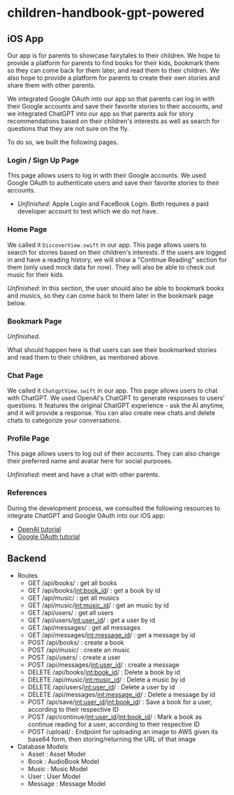 # children-handbook-gpt-powered

## iOS App

Our app is for parents to showcase fairytales to their children. We hope to provide a platform for parents to find books for their kids, bookmark them so they can come back for them later, and read them to their children. We also hope to provide a platform for parents to create their own stories and share them with other parents.

We integrated Google OAuth into our app so that parents can log in with their Google accounts and save their favorite stories to their accounts, and we integrated ChatGPT into our app so that parents ask for story recommendations based on their children's interests as well as search for questions that they are not sure on the fly.

To do so, we built the following pages.

### Login / Sign Up Page

This page allows users to log in with their Google accounts. We used Google OAuth to authenticate users and save their favorite stories to their accounts.

- *Unfinished*: Apple Login and FaceBook Login. Both requires a paid developer account to test which we do not have.

### Home Page

We called it `DiscoverView.swift` in our app. This page allows users to search for stories based on their children's interests. If the users are logged in and have a reading history, we will show a "Continue Reading" section for them (only used mock data for now). They will also be able to check out music for their kids.

*Unfinished*: In this section, the user should also be able to bookmark books and musics, so they can come back to them later in the bookmark page below.

### Bookmark Page

*Unfinished*.

What should happen here is that users can see their bookmarked stories and read them to their children, as mentioned above.

### Chat Page

We called it `ChatgptView.swift` in our app. This page allows users to chat with ChatGPT. We used OpenAI's ChatGPT to generate responses to users' questions. It features the original ChatGPT experience - ask the AI anytime, and it will provide a response. You can also create new chats and delete chats to categorize your conversations.

### Profile Page

This page allows users to log out of their accounts. They can also change their preferred name and avatar here for social purposes.

*Unfinished*: meet and have a chat with other parents.

### References

During the development process, we consulted the following resources to integrate ChatGPT and Google OAuth into our iOS app:

- [OpenAI tutorial](https://youtu.be/XF8IbrNh7E0)
- [Google OAuth tutorial](https://youtu.be/M5LiqOBDeGg)

## Backend

- Routes
  - GET /api/books/ : get all books
  - GET /api/books/<int:book_id>/ : get a book by id
  - GET /api/music/ : get all musics
  - GET /api/music/<int:music_id>/ : get an music by id
  - GET /api/users/ : get all users
  - GET /api/users/<int:user_id>/ : get a user by id
  - GET /api/messages/ : get all messages
  - GET /api/messages/<int:message_id>/ : get a message by id
  - POST /api/books/ : create a book
  - POST /api/music/ : create an music
  - POST /api/users/ : create a user
  - POST /api/messages/<int:user_id>/ : create a message
  - DELETE /api/books/<int:book_id>/ : Delete a book by id
  - DELETE /api/music/<int:music_id>/ : Delete a music by id
  - DELETE /api/users/<int:user_id>/ : Delete a user by id
  - DELETE /api/messages/<int:message_id>/ : Delete a message by id
  - POST /api/save/<int:user_id>/<int:book_id>/ : Save a book for a user, according to their respective ID
  - POST /api/continue/<int:user_id>/<int:book_id>/ : Mark a book as continue reading for a user, according to their respective ID
  - POST /upload/ : Endpoint for uploading an image to AWS given its base64 form, then storing/returning the URL of that image
- Database Models
  - Asset : Asset Model
  - Book : AudioBook Model
  - Music : Music Model
  - User : User Model
  - Message : Message Model
